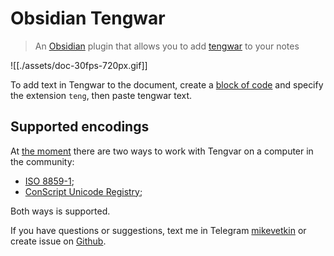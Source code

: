 # Obsidian Tengwar

> An [Obsidian](https://obsidian.md/) plugin that allows you to add [tengwar](https://en.wikipedia.org/wiki/Tengwar) to your notes

![[./assets/doc-30fps-720px.gif]]

To add text in Tengwar to the document, create a [block of code](https://help.obsidian.md/Editing+and+formatting/Basic+formatting+syntax#Code+blocks) and specify the extension `teng`, then paste tengwar text.

## Supported encodings

At [the moment](https://en.wikipedia.org/wiki/Tengwar) there are two ways to work with Tengvar on a computer in the community:

- [ISO 8859-1](https://en.wikipedia.org/wiki/ISO_8859-1);
- [ConScript Unicode Registry](https://en.wikipedia.org/wiki/ConScript_Unicode_Registry);

Both ways is supported.

If you have questions or suggestions, text me in Telegram [mikevetkin](https://mikevetkin.t.me) or create issue on [Github](https://github.com/mikevetkin/obsidian-tengwar).
